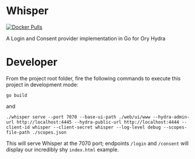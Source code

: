 # Whisper
[![Docker Pulls](https://img.shields.io/docker/pulls/labbsr0x/whisper.svg)](https://hub.docker.com/r/labbsr0x/whisper)

A Login and Consent provider implementation in Go for Ory Hydra



# Developer

From the project root folder, fire the following commands to execute this project in development mode:

```
go build
```

and

```
./whisper serve --port 7070 --base-ui-path ./web/ui/www --hydra-admin-url http://localhost:4445 --hydra-public-url http://localhost:4444 --client-id whisper --client-secret whisper --log-level debug --scopes-file-path ./scopes.json
```

This will serve Whisper at the 7070 port; endpoints `/login` and `/consent` will display our incredibly shy `index.html` example.
